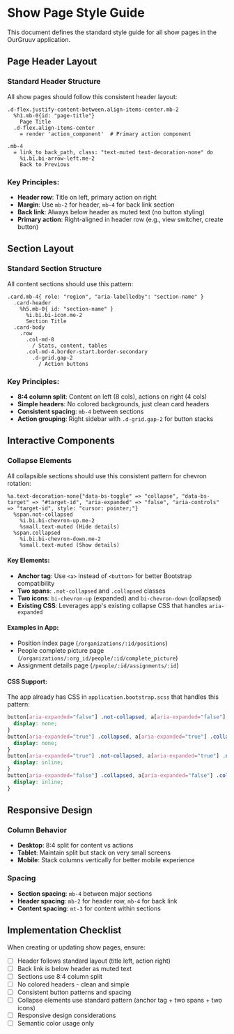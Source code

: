 # Show Page Style Guide

This document defines the standard style guide for all show pages in the OurGruuv application.

## Page Header Layout

### Standard Header Structure
All show pages should follow this consistent header layout:

```haml
.d-flex.justify-content-between.align-items-center.mb-2
  %h1.mb-0{id: "page-title"}
    Page Title
  .d-flex.align-items-center
    = render 'action_component'  # Primary action component

.mb-4
  = link_to back_path, class: "text-muted text-decoration-none" do
    %i.bi.bi-arrow-left.me-2
    Back to Previous
```

### Key Principles:
- **Header row**: Title on left, primary action on right
- **Margin**: Use `mb-2` for header, `mb-4` for back link section
- **Back link**: Always below header as muted text (no button styling)
- **Primary action**: Right-aligned in header row (e.g., view switcher, create button)

## Section Layout

### Standard Section Structure
All content sections should use this pattern:

```haml
.card.mb-4{ role: "region", "aria-labelledby": "section-name" }
  .card-header
    %h5.mb-0{ id: "section-name" }
      %i.bi.bi-icon.me-2
      Section Title
  .card-body
    .row
      .col-md-8
        / Stats, content, tables
      .col-md-4.border-start.border-secondary
        .d-grid.gap-2
          / Action buttons
```

### Key Principles:
- **8:4 column split**: Content on left (8 cols), actions on right (4 cols)
- **Simple headers**: No colored backgrounds, just clean card headers
- **Consistent spacing**: `mb-4` between sections
- **Action grouping**: Right sidebar with `.d-grid.gap-2` for button stacks

## Interactive Components

### Collapse Elements
All collapsible sections should use this consistent pattern for chevron rotation:

```haml
%a.text-decoration-none{"data-bs-toggle" => "collapse", "data-bs-target" => "#target-id", "aria-expanded" => "false", "aria-controls" => "target-id", style: "cursor: pointer;"}
  %span.not-collapsed
    %i.bi.bi-chevron-up.me-2
    %small.text-muted (Hide details)
  %span.collapsed
    %i.bi.bi-chevron-down.me-2
    %small.text-muted (Show details)
```

#### Key Elements:
- **Anchor tag**: Use `<a>` instead of `<button>` for better Bootstrap compatibility
- **Two spans**: `.not-collapsed` and `.collapsed` classes
- **Two icons**: `bi-chevron-up` (expanded) and `bi-chevron-down` (collapsed)
- **Existing CSS**: Leverages app's existing collapse CSS that handles `aria-expanded`

#### Examples in App:
- Position index page (`/organizations/:id/positions`)
- People complete picture page (`/organizations/:org_id/people/:id/complete_picture`)
- Assignment details page (`/people/:id/assignments/:id`)

#### CSS Support:
The app already has CSS in `application.bootstrap.scss` that handles this pattern:
```scss
button[aria-expanded="false"] .not-collapsed, a[aria-expanded="false"] .not-collapsed {
  display: none;
}
button[aria-expanded="true"] .collapsed, a[aria-expanded="true"] .collapsed {
  display: none;
}
button[aria-expanded="true"] .not-collapsed, a[aria-expanded="true"] .not-collapsed {
  display: inline;
}
button[aria-expanded="false"] .collapsed, a[aria-expanded="false"] .collapsed {
  display: inline;
}
```

## Responsive Design

### Column Behavior
- **Desktop**: 8:4 split for content vs actions
- **Tablet**: Maintain split but stack on very small screens
- **Mobile**: Stack columns vertically for better mobile experience

### Spacing
- **Section spacing**: `mb-4` between major sections
- **Header spacing**: `mb-2` for header row, `mb-4` for back link
- **Content spacing**: `mt-3` for content within sections

## Implementation Checklist

When creating or updating show pages, ensure:
- [ ] Header follows standard layout (title left, action right)
- [ ] Back link is below header as muted text
- [ ] Sections use 8:4 column split
- [ ] No colored headers - clean and simple
- [ ] Consistent button patterns and spacing
- [ ] Collapse elements use standard pattern (anchor tag + two spans + two icons)
- [ ] Responsive design considerations
- [ ] Semantic color usage only
